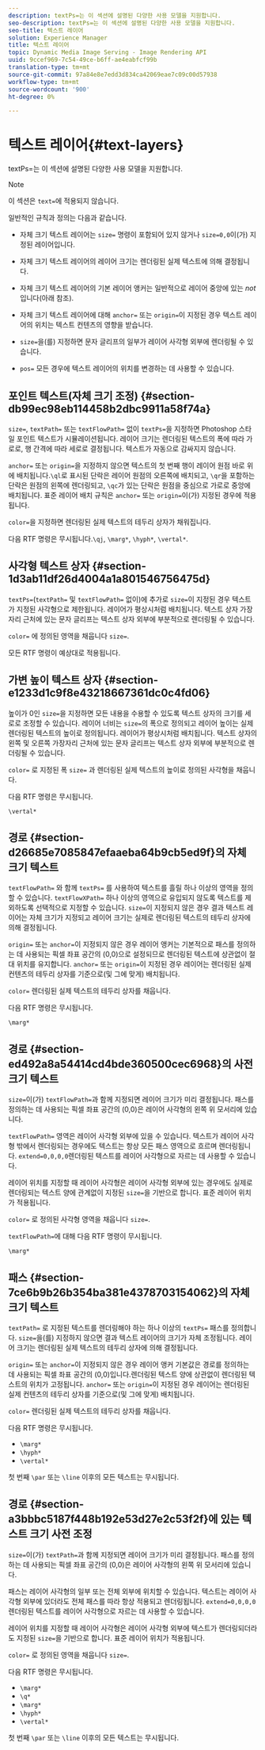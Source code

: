 ```yaml
---
description: textPs=는 이 섹션에 설명된 다양한 사용 모델을 지원합니다.
seo-description: textPs=는 이 섹션에 설명된 다양한 사용 모델을 지원합니다.
seo-title: 텍스트 레이어
solution: Experience Manager
title: 텍스트 레이어
topic: Dynamic Media Image Serving - Image Rendering API
uuid: 9ccef969-7c54-49ce-b6ff-ae4eabfcf99b
translation-type: tm+mt
source-git-commit: 97a84e8e7edd3d834ca42069eae7c09c00d57938
workflow-type: tm+mt
source-wordcount: '900'
ht-degree: 0%

---
```



# 텍스트 레이어{#text-layers}

textPs=는 이 섹션에 설명된 다양한 사용 모델을 지원합니다.

>[!NOTE]
>
>이 섹션은 `text=`에 적용되지 않습니다.

일반적인 규칙과 정의는 다음과 같습니다.

* 자체 크기 텍스트 레이어는 `size=` 명령이 포함되어 있지 않거나 `size=0,0`이(가) 지정된 레이어입니다.

* 자체 크기 텍스트 레이어의 레이어 크기는 렌더링된 실제 텍스트에 의해 결정됩니다.
* 자체 크기 텍스트 레이어의 기본 레이어 앵커는 일반적으로 레이어 중앙에 있는 *not*&#x200B;입니다(아래 참조).
* 자체 크기 텍스트 레이어에 대해 `anchor=` 또는 `origin=`이 지정된 경우 텍스트 레이어의 위치는 텍스트 컨텐츠의 영향을 받습니다.

* `size=`을(를) 지정하면 문자 글리프의 일부가 레이어 사각형 외부에 렌더링될 수 있습니다.
* `pos=` 모든 경우에 텍스트 레이어의 위치를 변경하는 데 사용할 수 있습니다.

## 포인트 텍스트(자체 크기 조정) {#section-db99ec98eb114458b2dbc9911a58f74a}

`size=`, `textPath=` 또는 `textFlowPath=` 없이 `textPs=`을 지정하면 Photoshop 스타일 포인트 텍스트가 시뮬레이션됩니다. 레이어 크기는 렌더링된 텍스트의 폭에 따라 가로로, 행 간격에 따라 세로로 결정됩니다. 텍스트가 자동으로 감싸지지 않습니다.

`anchor=` 또는 `origin=`을 지정하지 않으면 텍스트의 첫 번째 행이 레이어 원점 바로 위에 배치됩니다.`\ql`로 표시된 단락은 레이어 원점의 오른쪽에 배치되고, `\qr`을 포함하는 단락은 원점의 왼쪽에 렌더링되고, `\qc`가 있는 단락은 원점을 중심으로 가로로 중앙에 배치됩니다. 표준 레이어 배치 규칙은 `anchor=` 또는 `origin=`이(가) 지정된 경우에 적용됩니다.

`color=`을 지정하면 렌더링된 실제 텍스트의 테두리 상자가 채워집니다.

다음 RTF 명령은 무시됩니다.`\qj`, `\marg*`, `\hyph*`, `\vertal*`.

## 사각형 텍스트 상자 {#section-1d3ab11df26d4004a1a801546756475d}

`textPs=`(`textPath=` 및 `textFlowPath=` 없이)에 추가로 `size=`이 지정된 경우 텍스트가 지정된 사각형으로 제한됩니다. 레이어가 평상시처럼 배치됩니다. 텍스트 상자 가장자리 근처에 있는 문자 글리프는 텍스트 상자 외부에 부분적으로 렌더링될 수 있습니다.

`color=` 에 정의된 영역을 채웁니다 `size=`.

모든 RTF 명령이 예상대로 적용됩니다.

## 가변 높이 텍스트 상자 {#section-e1233d1c9f8e43218667361dc0c4fd06}

높이가 0인 `size=`을 지정하면 모든 내용을 수용할 수 있도록 텍스트 상자의 크기를 세로로 조정할 수 있습니다. 레이어 너비는 `size=`의 폭으로 정의되고 레이어 높이는 실제 렌더링된 텍스트의 높이로 정의됩니다. 레이어가 평상시처럼 배치됩니다. 텍스트 상자의 왼쪽 및 오른쪽 가장자리 근처에 있는 문자 글리프는 텍스트 상자 외부에 부분적으로 렌더링될 수 있습니다.

`color=` 로 지정된 폭 `size=` 과 렌더링된 실제 텍스트의 높이로 정의된 사각형을 채웁니다.

다음 RTF 명령은 무시됩니다.

`\vertal*`

## 경로 {#section-d26685e7085847efaaeba64b9cb5ed9f}의 자체 크기 텍스트

`textFlowPath=` 와 함께  `textPs=` 를 사용하여 텍스트를 흘릴 하나 이상의 영역을 정의할 수 있습니다. `textFlowXPath=` 하나 이상의 영역으로 유입되지 않도록 텍스트를 제외하도록 선택적으로 지정할 수 있습니다. `size=`이 지정되지 않은 경우 결과 텍스트 레이어는 자체 크기가 지정되고 레이어 크기는 실제로 렌더링된 텍스트의 테두리 상자에 의해 결정됩니다.

`origin=` 또는 `anchor=`이 지정되지 않은 경우 레이어 앵커는 기본적으로 패스를 정의하는 데 사용되는 픽셀 좌표 공간의 (0,0)으로 설정되므로 렌더링된 텍스트에 상관없이 절대 위치를 유지합니다. `anchor=` 또는 `origin=`이 지정된 경우 레이어는 렌더링된 실제 컨텐츠의 테두리 상자를 기준으로(및 그에 맞게) 배치됩니다.

`color=` 렌더링된 실제 텍스트의 테두리 상자를 채웁니다.

다음 RTF 명령은 무시됩니다.

`\marg*`

## 경로 {#section-ed492a8a54414cd4bde360500cec6968}의 사전 크기 텍스트

`size=`이(가) `textFlowPath=`과 함께 지정되면 레이어 크기가 미리 결정됩니다. 패스를 정의하는 데 사용되는 픽셀 좌표 공간의 (0,0)은 레이어 사각형의 왼쪽 위 모서리에 있습니다.

`textFlowPath=` 영역은 레이어 사각형 외부에 있을 수 있습니다. 텍스트가 레이어 사각형 밖에서 렌더링되는 경우에도 텍스트는 항상 모든 패스 영역으로 흐르며 렌더링됩니다. `extend=0,0,0,0`렌더링된 텍스트를 레이어 사각형으로 자르는 데 사용할 수 있습니다.

레이어 위치를 지정할 때 레이어 사각형은 레이어 사각형 외부에 있는 경우에도 실제로 렌더링되는 텍스트 양에 관계없이 지정된 `size=`을 기반으로 합니다. 표준 레이어 위치가 적용됩니다.

`color=` 로 정의된 사각형 영역을 채웁니다 `size=`.

`textFlowPath=`에 대해 다음 RTF 명령이 무시됩니다.

`\marg*`

## 패스 {#section-7ce6b9b26b354ba381e4378703154062}의 자체 크기 텍스트

`textPath=` 로 지정된 텍스트를 렌더링해야 하는 하나 이상의  `textPs=` 패스를 정의합니다. `size=`을(를) 지정하지 않으면 결과 텍스트 레이어의 크기가 자체 조정됩니다. 레이어 크기는 렌더링된 실제 텍스트의 테두리 상자에 의해 결정됩니다.

`origin=` 또는 `anchor=`이 지정되지 않은 경우 레이어 앵커 기본값은 경로를 정의하는 데 사용되는 픽셀 좌표 공간의 (0,0)입니다.렌더링된 텍스트 양에 상관없이 렌더링된 텍스트의 위치가 고정됩니다. `anchor=` 또는 `origin=`이 지정된 경우 레이어는 렌더링된 실제 컨텐츠의 테두리 상자를 기준으로(및 그에 맞게) 배치됩니다.

`color=` 렌더링된 실제 텍스트의 테두리 상자를 채웁니다.

다음 RTF 명령은 무시됩니다.

* `\marg*`
* `\hyph*`
* `\vertal*`

첫 번째 `\par` 또는 `\line` 이후의 모든 텍스트는 무시됩니다.

## 경로 {#section-a3bbbc5187f448b192e53d27e2c53f2f}에 있는 텍스트 크기 사전 조정

`size=`이(가) `textPath=`과 함께 지정되면 레이어 크기가 미리 결정됩니다. 패스를 정의하는 데 사용되는 픽셀 좌표 공간의 (0,0)은 레이어 사각형의 왼쪽 위 모서리에 있습니다.

패스는 레이어 사각형의 일부 또는 전체 외부에 위치할 수 있습니다. 텍스트는 레이어 사각형 외부에 있더라도 전체 패스를 따라 항상 적용되고 렌더링됩니다. `extend=0,0,0,0` 렌더링된 텍스트를 레이어 사각형으로 자르는 데 사용할 수 있습니다.

레이어 위치를 지정할 때 레이어 사각형은 레이어 사각형 외부에 텍스트가 렌더링되더라도 지정된 `size=`을 기반으로 합니다. 표준 레이어 위치가 적용됩니다.

`color=` 로 정의된 영역을 채웁니다 `size=`.

다음 RTF 명령은 무시됩니다.

* `\marg*`
* `\q*`
* `\marg*`
* `\hyph*`
* `\vertal*`

첫 번째 `\par` 또는 `\line` 이후의 모든 텍스트는 무시됩니다.
